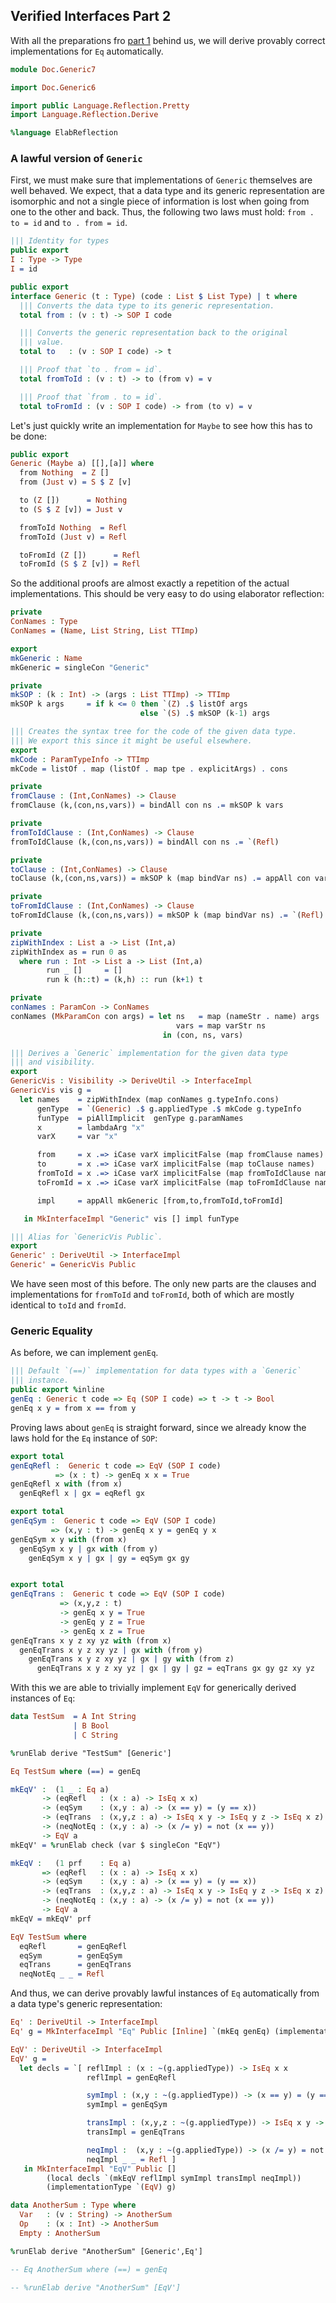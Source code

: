## Verified Interfaces Part 2

With all the preparations fro [part 1](Generic6.md) behind us,
we will derive provably correct implementations for `Eq`
automatically.

```idris
module Doc.Generic7

import Doc.Generic6

import public Language.Reflection.Pretty
import Language.Reflection.Derive

%language ElabReflection
```

### A lawful version of `Generic`

First, we must make sure that implementations of `Generic`
themselves are well behaved. We expect, that a data type
and its generic representation are isomorphic and not
a single piece of information is lost when going from one
to the other and back. Thus, the following two laws must hold:
`from . to = id` and `to . from = id`.

```idris
||| Identity for types
public export
I : Type -> Type
I = id

public export
interface Generic (t : Type) (code : List $ List Type) | t where
  ||| Converts the data type to its generic representation.
  total from : (v : t) -> SOP I code

  ||| Converts the generic representation back to the original
  ||| value.
  total to   : (v : SOP I code) -> t

  ||| Proof that `to . from = id`.
  total fromToId : (v : t) -> to (from v) = v

  ||| Proof that `from . to = id`.
  total toFromId : (v : SOP I code) -> from (to v) = v
```

Let's just quickly write an implementation for `Maybe` to
see how this has to be done:

```idris
public export
Generic (Maybe a) [[],[a]] where
  from Nothing  = Z []
  from (Just v) = S $ Z [v]

  to (Z [])      = Nothing
  to (S $ Z [v]) = Just v

  fromToId Nothing  = Refl
  fromToId (Just v) = Refl

  toFromId (Z [])      = Refl
  toFromId (S $ Z [v]) = Refl
```

So the additional proofs are almost exactly a repetition
of the actual implementations. This should be very easy to
do using elaborator reflection:

```idris
private
ConNames : Type
ConNames = (Name, List String, List TTImp)

export
mkGeneric : Name
mkGeneric = singleCon "Generic"

private
mkSOP : (k : Int) -> (args : List TTImp) -> TTImp
mkSOP k args     = if k <= 0 then `(Z) .$ listOf args
                             else `(S) .$ mkSOP (k-1) args

||| Creates the syntax tree for the code of the given data type.
||| We export this since it might be useful elsewhere.
export
mkCode : ParamTypeInfo -> TTImp
mkCode = listOf . map (listOf . map tpe . explicitArgs) . cons

private
fromClause : (Int,ConNames) -> Clause
fromClause (k,(con,ns,vars)) = bindAll con ns .= mkSOP k vars

private
fromToIdClause : (Int,ConNames) -> Clause
fromToIdClause (k,(con,ns,vars)) = bindAll con ns .= `(Refl)

private
toClause : (Int,ConNames) -> Clause
toClause (k,(con,ns,vars)) = mkSOP k (map bindVar ns) .= appAll con vars

private
toFromIdClause : (Int,ConNames) -> Clause
toFromIdClause (k,(con,ns,vars)) = mkSOP k (map bindVar ns) .= `(Refl)

private
zipWithIndex : List a -> List (Int,a)
zipWithIndex as = run 0 as
  where run : Int -> List a -> List (Int,a)
        run _ []     = []
        run k (h::t) = (k,h) :: run (k+1) t

private
conNames : ParamCon -> ConNames
conNames (MkParamCon con args) = let ns   = map (nameStr . name) args
                                     vars = map varStr ns
                                  in (con, ns, vars)

||| Derives a `Generic` implementation for the given data type
||| and visibility.
export
GenericVis : Visibility -> DeriveUtil -> InterfaceImpl
GenericVis vis g =
  let names    = zipWithIndex (map conNames g.typeInfo.cons)
      genType  = `(Generic) .$ g.appliedType .$ mkCode g.typeInfo
      funType  = piAllImplicit  genType g.paramNames
      x        = lambdaArg "x"
      varX     = var "x"

      from     = x .=> iCase varX implicitFalse (map fromClause names)
      to       = x .=> iCase varX implicitFalse (map toClause names)
      fromToId = x .=> iCase varX implicitFalse (map fromToIdClause names)
      toFromId = x .=> iCase varX implicitFalse (map toFromIdClause names)

      impl     = appAll mkGeneric [from,to,fromToId,toFromId]

   in MkInterfaceImpl "Generic" vis [] impl funType

||| Alias for `GenericVis Public`.
export
Generic' : DeriveUtil -> InterfaceImpl
Generic' = GenericVis Public
```

We have seen most of this before. The only new parts are
the clauses and implementations for `fromToId` and `toFromId`, both
of which are mostly identical to `toId` and `fromId`.

### Generic Equality

As before, we can implement `genEq`.

```idris
||| Default `(==)` implementation for data types with a `Generic`
||| instance.
public export %inline
genEq : Generic t code => Eq (SOP I code) => t -> t -> Bool
genEq x y = from x == from y
```

Proving laws about `genEq` is straight forward, since we
already know the laws hold for the `Eq` instance of `SOP`:

```idris
export total
genEqRefl :  Generic t code => EqV (SOP I code)
          => (x : t) -> genEq x x = True
genEqRefl x with (from x)
  genEqRefl x | gx = eqRefl gx

export total
genEqSym :  Generic t code => EqV (SOP I code)
         => (x,y : t) -> genEq x y = genEq y x
genEqSym x y with (from x)
  genEqSym x y | gx with (from y)
    genEqSym x y | gx | gy = eqSym gx gy


export total
genEqTrans :  Generic t code => EqV (SOP I code)
           => (x,y,z : t)
           -> genEq x y = True
           -> genEq y z = True
           -> genEq x z = True
genEqTrans x y z xy yz with (from x)
  genEqTrans x y z xy yz | gx with (from y)
    genEqTrans x y z xy yz | gx | gy with (from z)
      genEqTrans x y z xy yz | gx | gy | gz = eqTrans gx gy gz xy yz
```

With this we are able to trivially implement `EqV` for
generically derived instances of `Eq`:

```idris
data TestSum  = A Int String
              | B Bool
              | C String

%runElab derive "TestSum" [Generic']

Eq TestSum where (==) = genEq

mkEqV' :  (1 _ : Eq a)
       -> (eqRefl   : (x : a) -> IsEq x x)
       -> (eqSym    : (x,y : a) -> (x == y) = (y == x))
       -> (eqTrans  : (x,y,z : a) -> IsEq x y -> IsEq y z -> IsEq x z)
       -> (neqNotEq : (x,y : a) -> (x /= y) = not (x == y))
       -> EqV a
mkEqV' = %runElab check (var $ singleCon "EqV")

mkEqV :   (1 prf    : Eq a)
       => (eqRefl   : (x : a) -> IsEq x x)
       -> (eqSym    : (x,y : a) -> (x == y) = (y == x))
       -> (eqTrans  : (x,y,z : a) -> IsEq x y -> IsEq y z -> IsEq x z)
       -> (neqNotEq : (x,y : a) -> (x /= y) = not (x == y))
       -> EqV a
mkEqV = mkEqV' prf

EqV TestSum where
  eqRefl       = genEqRefl
  eqSym        = genEqSym
  eqTrans      = genEqTrans
  neqNotEq _ _ = Refl
```

And thus, we can derive provably lawful instances of `Eq`
automatically from a data type's generic representation:

```idris
Eq' : DeriveUtil -> InterfaceImpl
Eq' g = MkInterfaceImpl "Eq" Public [Inline] `(mkEq genEq) (implementationType `(Eq) g)

EqV' : DeriveUtil -> InterfaceImpl
EqV' g = 
  let decls = `[ reflImpl : (x : ~(g.appliedType)) -> IsEq x x
                 reflImpl = genEqRefl

                 symImpl : (x,y : ~(g.appliedType)) -> (x == y) = (y == x)
                 symImpl = genEqSym

                 transImpl : (x,y,z : ~(g.appliedType)) -> IsEq x y -> IsEq y z -> IsEq x z
                 transImpl = genEqTrans

                 neqImpl :  (x,y : ~(g.appliedType)) -> (x /= y) = not (x == y)
                 neqImpl _ _ = Refl ]
   in MkInterfaceImpl "EqV" Public []
        (local decls `(mkEqV reflImpl symImpl transImpl neqImpl))
        (implementationType `(EqV) g)

data AnotherSum : Type where
  Var   : (v : String) -> AnotherSum
  Op    : (x : Int) -> AnotherSum
  Empty : AnotherSum

%runElab derive "AnotherSum" [Generic',Eq']

-- Eq AnotherSum where (==) = genEq

-- %runElab derive "AnotherSum" [EqV']
```
